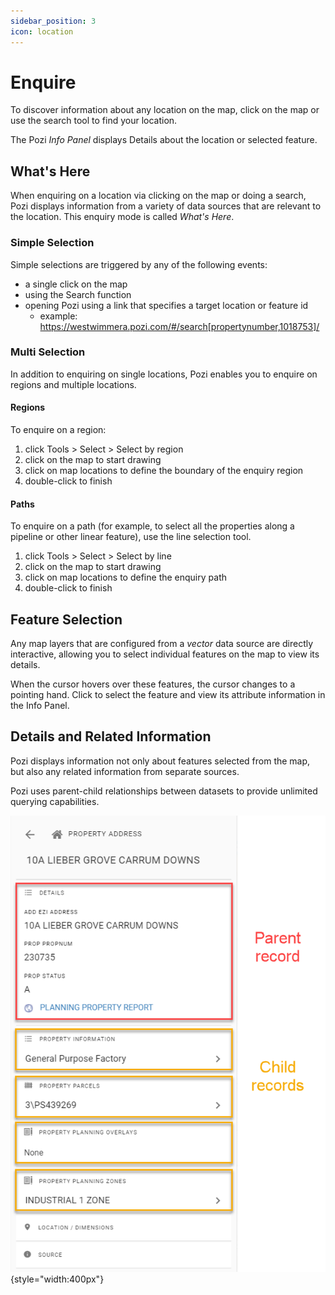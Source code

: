 ```yaml
---
sidebar_position: 3
icon: location
---
```


# Enquire

To discover information about any location on the map, click on the map or use the search tool to find your location.

The Pozi *Info Panel* displays Details about the location or selected feature.

## What's Here

When enquiring on a location via clicking on the map or doing a search, Pozi displays information from a variety of data sources that are relevant to the location. This enquiry mode is called *What's Here*.

### Simple Selection

Simple selections are triggered by any of the following events:

* a single click on the map
* using the Search function
* opening Pozi using a link that specifies a target location or feature id
  * example: https://westwimmera.pozi.com/#/search[propertynumber,1018753]/

### Multi Selection

In addition to enquiring on single locations, Pozi enables you to enquire on regions and multiple locations.

#### Regions

To enquire on a region:

1. click Tools > Select > Select by region
2. click on the map to start drawing
3. click on map locations to define the boundary of the enquiry region
4. double-click to finish

#### Paths

To enquire on a path (for example, to select all the properties along a pipeline or other linear feature), use the line selection tool.

1. click Tools > Select > Select by line
2. click on the map to start drawing
3. click on map locations to define the enquiry path
4. double-click to finish

## Feature Selection

Any map layers that are configured from a *vector* data source are directly interactive, allowing you to select individual features on the map to view its details.

When the cursor hovers over these features, the cursor changes to a pointing hand. Click to select the feature and view its attribute information in the Info Panel.

## Details and Related Information

Pozi displays information not only about features selected from the map, but also any related information from separate sources.

Pozi uses parent-child relationships between datasets to provide unlimited querying capabilities.

![](./img/info-panel-parent-and-child-records.png){style="width:400px"}
